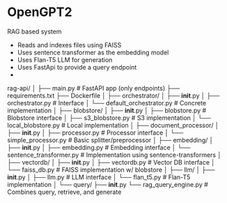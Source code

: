 # OpenGPT2
RAG based system
- Reads and indexes files using FAISS
- Uses sentence transformer as the embedding model
- Uses Flan-T5 LLM for generation
- Uses FastApi to provide a query endpoint
- 
   
rag-api/
│
├── main.py                         # FastAPI app (only endpoints)
├── requirements.txt
├── Dockerfile
│
├── orchestrator/
│   ├── __init__.py
│   ├── orchestrator.py            # Interface
│   └── default_orchestrator.py    # Concrete implementation
│
├── blobstore/
│   ├── __init__.py
│   ├── blobstore.py               # Blobstore interface
│   ├── s3_blobstore.py            # S3 implementation
│   └── local_blobstore.py         # Local implementation
│
├── document_processor/
│   ├── __init__.py
│   ├── processor.py               # Processor interface
│   └── simple_processor.py        # Basic splitter/preprocessor
│
├── embedding/
│   ├── __init__.py
│   ├── embedding.py               # Embedding interface
│   └── sentence_transformer.py    # Implementation using sentence-transformers
│
├── vectordb/
│   ├── __init__.py
│   ├── vectordb.py                # Vector DB interface
│   └── faiss_db.py                # FAISS implementation w/ blobstore
│
├── llm/
│   ├── __init__.py
│   ├── llm.py                     # LLM interface
│   └── flan_t5.py                 # Flan-T5 implementation
│
└── query/
    ├── __init__.py
    └── rag_query_engine.py        # Combines query, retrieve, and generate

